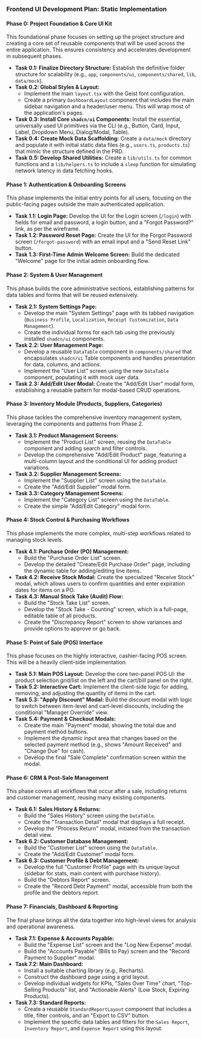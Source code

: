 ### **Frontend UI Development Plan: Static Implementation**

#### **Phase 0: Project Foundation & Core UI Kit**

This foundational phase focuses on setting up the project structure and creating a core set of reusable components that will be used across the entire application. This ensures consistency and accelerates development in subsequent phases.

- **Task 0.1: Finalize Directory Structure:** Establish the definitive folder structure for scalability (e.g., `app`, `components/ui`, `components/shared`, `lib`, `data/mock`).
- **Task 0.2: Global Styles & Layout:**
  - Implement the main `layout.tsx` with the Geist font configuration.
  - Create a primary `DashboardLayout` component that includes the main sidebar navigation and a header/user menu. This will wrap most of the application's pages.
- **Task 0.3: Install Core `shadcn/ui` Components:** Install the essential, universally used UI primitives via the CLI (e.g., Button, Card, Input, Label, Dropdown Menu, Dialog/Modal, Table).
- **Task 0.4: Create Mock Data Scaffolding:** Create a `data/mock` directory and populate it with initial static data files (e.g., `users.ts`, `products.ts`) that mimic the structure defined in the PRD.
- **Task 0.5: Develop Shared Utilities:** Create a `lib/utils.ts` for common functions and a `lib/helpers.ts` to include a `sleep` function for simulating network latency in data fetching hooks.

#### **Phase 1: Authentication & Onboarding Screens**

This phase implements the initial entry points for all users, focusing on the public-facing pages outside the main authenticated application.

- **Task 1.1: Login Page:** Develop the UI for the Login screen (`/login`) with fields for email and password, a login button, and a "Forgot Password?" link, as per the wireframe.
- **Task 1.2: Password Reset Page:** Create the UI for the Forgot Password screen (`/forgot-password`) with an email input and a "Send Reset Link" button.
- **Task 1.3: First-Time Admin Welcome Screen:** Build the dedicated "Welcome" page for the initial admin onboarding flow.

#### **Phase 2: System & User Management**

This phase builds the core administrative sections, establishing patterns for data tables and forms that will be reused extensively.

- **Task 2.1: System Settings Page:**
  - Develop the main "System Settings" page with its tabbed navigation (`Business Profile`, `Localization`, `Receipt Customization`, `Data Management`).
  - Create the individual forms for each tab using the previously installed `shadcn/ui` components.
- **Task 2.2: User Management Page:**
  - Develop a reusable `DataTable` component in `components/shared` that encapsulates `shadcn/ui` Table components and handles presentation for data, columns, and actions.
  - Implement the "User List" screen using the new `DataTable` component, populating it with mock user data.
- **Task 2.3: Add/Edit User Modal:** Create the "Add/Edit User" modal form, establishing a reusable pattern for modal-based CRUD operations.

#### **Phase 3: Inventory Module (Products, Suppliers, Categories)**

This phase tackles the comprehensive inventory management system, leveraging the components and patterns from Phase 2.

- **Task 3.1: Product Management Screens:**
  - Implement the "Product List" screen, reusing the `DataTable` component and adding search and filter controls.
  - Develop the comprehensive "Add/Edit Product" page, featuring a multi-column layout and the conditional UI for adding product variations.
- **Task 3.2: Supplier Management Screens:**
  - Implement the "Supplier List" screen using the `DataTable`.
  - Create the "Add/Edit Supplier" modal form.
- **Task 3.3: Category Management Screens:**
  - Implement the "Category List" screen using the `DataTable`.
  - Create the simple "Add/Edit Category" modal form.

#### **Phase 4: Stock Control & Purchasing Workflows**

This phase implements the more complex, multi-step workflows related to managing stock levels.

- **Task 4.1: Purchase Order (PO) Management:**
  - Build the "Purchase Order List" screen.
  - Develop the detailed "Create/Edit Purchase Order" page, including the dynamic table for adding/editing line items.
- **Task 4.2: Receive Stock Modal:** Create the specialized "Receive Stock" modal, which allows users to confirm quantities and enter expiration dates for items on a PO.
- **Task 4.3: Manual Stock Take (Audit) Flow:**
  - Build the "Stock Take List" screen.
  - Develop the "Stock Take - Counting" screen, which is a full-page, editable table of all products.
  - Create the "Discrepancy Report" screen to show variances and provide options to approve or go back.

#### **Phase 5: Point of Sale (POS) Interface**

This phase focuses on the highly interactive, cashier-facing POS screen. This will be a heavily client-side implementation.

- **Task 5.1: Main POS Layout:** Develop the core two-panel POS UI: the product selection grid/list on the left and the cart/bill panel on the right.
- **Task 5.2: Interactive Cart:** Implement the client-side logic for adding, removing, and adjusting the quantity of items in the cart.
- **Task 5.3: "Apply Discount" Modal:** Build the discount modal with logic to switch between item-level and cart-level discounts, including the conditional "Manager Override" view.
- **Task 5.4: Payment & Checkout Modals:**
  - Create the main "Payment" modal, showing the total due and payment method buttons.
  - Implement the dynamic input area that changes based on the selected payment method (e.g., shows "Amount Received" and "Change Due" for cash).
  - Develop the final "Sale Complete" confirmation screen within the modal.

#### **Phase 6: CRM & Post-Sale Management**

This phase covers all workflows that occur after a sale, including returns and customer management, reusing many existing components.

- **Task 6.1: Sales History & Returns:**
  - Build the "Sales History" screen using the `DataTable`.
  - Create the "Transaction Detail" modal that displays a full receipt.
  - Develop the "Process Return" modal, initiated from the transaction detail view.
- **Task 6.2: Customer Database Management:**
  - Build the "Customer List" screen using the `DataTable`.
  - Create the "Add/Edit Customer" modal form.
- **Task 6.3: Customer Profile & Debt Management:**
  - Develop the full "Customer Profile" page with its unique layout (sidebar for stats, main content with purchase history).
  - Build the "Debtors Report" screen.
  - Create the "Record Debt Payment" modal, accessible from both the profile and the debtors report.

#### **Phase 7: Financials, Dashboard & Reporting**

The final phase brings all the data together into high-level views for analysis and operational awareness.

- **Task 7.1: Expense & Accounts Payable:**
  - Build the "Expense List" screen and the "Log New Expense" modal.
  - Build the "Accounts Payable" (Bills to Pay) screen and the "Record Payment to Supplier" modal.
- **Task 7.2: Main Dashboard:**
  - Install a suitable charting library (e.g., Recharts).
  - Construct the dashboard page using a grid layout.
  - Develop individual widgets for KPIs, "Sales Over Time" chart, "Top-Selling Products" list, and "Actionable Alerts" (Low Stock, Expiring Products).
- **Task 7.3: Standard Reports:**
  - Create a reusable `StandardReportLayout` component that includes a title, filter controls, and an "Export to CSV" button.
  - Implement the specific data tables and filters for the `Sales Report`, `Inventory Report`, and `Expense Report` using this layout.
